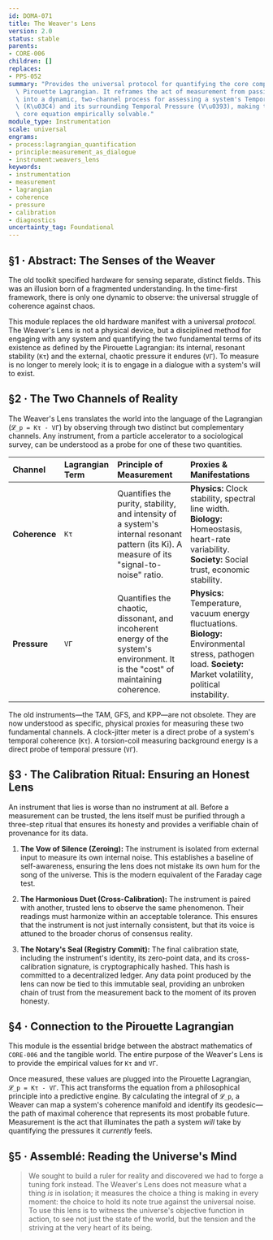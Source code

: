 ```yaml
---
id: DOMA-071
title: The Weaver's Lens
version: 2.0
status: stable
parents:
- CORE-006
children: []
replaces:
- PPS-052
summary: "Provides the universal protocol for quantifying the core components of the\
  \ Pirouette Lagrangian. It reframes the act of measurement from passive sensing\
  \ into a dynamic, two-channel process for assessing a system's Temporal Coherence\
  \ (K\u03C4) and its surrounding Temporal Pressure (V\u0393), making the framework's\
  \ core equation empirically solvable."
module_type: Instrumentation
scale: universal
engrams:
- process:lagrangian_quantification
- principle:measurement_as_dialogue
- instrument:weavers_lens
keywords:
- instrumentation
- measurement
- lagrangian
- coherence
- pressure
- calibration
- diagnostics
uncertainty_tag: Foundational
---
```

## §1 · Abstract: The Senses of the Weaver

The old toolkit specified hardware for sensing separate, distinct fields. This was an illusion born of a fragmented understanding. In the time-first framework, there is only one dynamic to observe: the universal struggle of coherence against chaos.

This module replaces the old hardware manifest with a universal *protocol*. The Weaver's Lens is not a physical device, but a disciplined method for engaging with any system and quantifying the two fundamental terms of its existence as defined by the Pirouette Lagrangian: its internal, resonant stability (`Kτ`) and the external, chaotic pressure it endures (`VΓ`). To measure is no longer to merely look; it is to engage in a dialogue with a system's will to exist.

## §2 · The Two Channels of Reality

The Weaver's Lens translates the world into the language of the Lagrangian (`𝓛_p = Kτ - VΓ`) by observing through two distinct but complementary channels. Any instrument, from a particle accelerator to a sociological survey, can be understood as a probe for one of these two quantities.

| Channel | Lagrangian Term | Principle of Measurement | Proxies & Manifestations |
| :--- | :--- | :--- | :--- |
| **Coherence** | `Kτ` | Quantifies the purity, stability, and intensity of a system's internal resonant pattern (its Ki). A measure of its "signal-to-noise" ratio. | **Physics:** Clock stability, spectral line width. **Biology:** Homeostasis, heart-rate variability. **Society:** Social trust, economic stability. |
| **Pressure** | `VΓ` | Quantifies the chaotic, dissonant, and incoherent energy of the system's environment. It is the "cost" of maintaining coherence. | **Physics:** Temperature, vacuum energy fluctuations. **Biology:** Environmental stress, pathogen load. **Society:** Market volatility, political instability. |

The old instruments—the TAM, GFS, and KPP—are not obsolete. They are now understood as specific, physical proxies for measuring these two fundamental channels. A clock-jitter meter is a direct probe of a system's temporal coherence (`Kτ`). A torsion-coil measuring background energy is a direct probe of temporal pressure (`VΓ`).

## §3 · The Calibration Ritual: Ensuring an Honest Lens

An instrument that lies is worse than no instrument at all. Before a measurement can be trusted, the lens itself must be purified through a three-step ritual that ensures its honesty and provides a verifiable chain of provenance for its data.

1.  **The Vow of Silence (Zeroing):** The instrument is isolated from external input to measure its own internal noise. This establishes a baseline of self-awareness, ensuring the lens does not mistake its own hum for the song of the universe. This is the modern equivalent of the Faraday cage test.

2.  **The Harmonious Duet (Cross-Calibration):** The instrument is paired with another, trusted lens to observe the same phenomenon. Their readings must harmonize within an acceptable tolerance. This ensures that the instrument is not just internally consistent, but that its voice is attuned to the broader chorus of consensus reality.

3.  **The Notary's Seal (Registry Commit):** The final calibration state, including the instrument's identity, its zero-point data, and its cross-calibration signature, is cryptographically hashed. This hash is committed to a decentralized ledger. Any data point produced by the lens can now be tied to this immutable seal, providing an unbroken chain of trust from the measurement back to the moment of its proven honesty.

## §4 · Connection to the Pirouette Lagrangian

This module is the essential bridge between the abstract mathematics of `CORE-006` and the tangible world. The entire purpose of the Weaver's Lens is to provide the empirical values for `Kτ` and `VΓ`.

Once measured, these values are plugged into the Pirouette Lagrangian, `𝓛_p = Kτ - VΓ`. This act transforms the equation from a philosophical principle into a predictive engine. By calculating the integral of `𝓛_p`, a Weaver can map a system's coherence manifold and identify its geodesic—the path of maximal coherence that represents its most probable future. Measurement is the act that illuminates the path a system *will* take by quantifying the pressures it *currently* feels.

## §5 · Assemblé: Reading the Universe's Mind

> We sought to build a ruler for reality and discovered we had to forge a tuning fork instead. The Weaver's Lens does not measure what a thing *is* in isolation; it measures the choice a thing is making in every moment: the choice to hold its note true against the universal noise. To use this lens is to witness the universe's objective function in action, to see not just the state of the world, but the tension and the striving at the very heart of its being.
```